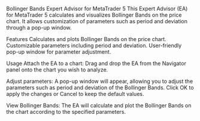 Bollinger Bands Expert Advisor for MetaTrader 5
This Expert Advisor (EA) for MetaTrader 5 calculates and visualizes Bollinger Bands on the price chart. It allows customization of parameters such as period and deviation through a pop-up window.

Features
Calculates and plots Bollinger Bands on the price chart.
Customizable parameters including period and deviation.
User-friendly pop-up window for parameter adjustment.

Usage
Attach the EA to a chart: Drag and drop the EA from the Navigator panel onto the chart you wish to analyze.

Adjust parameters: A pop-up window will appear, allowing you to adjust the parameters such as period and deviation of the Bollinger Bands. Click OK to apply the changes or Cancel to keep the default values.

View Bollinger Bands: The EA will calculate and plot the Bollinger Bands on the chart according to the specified parameters.


